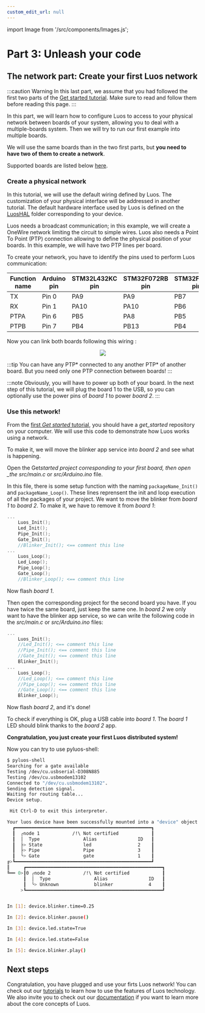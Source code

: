 ```yaml
---
custom_edit_url: null
---
```


import Image from '/src/components/Images.js';

# Part 3: Unleash your code

## The network part: Create your first Luos network

:::caution Warning
In this last part, we assume that you had followed the first two parts of the [Get started tutorial](/get-started/get-started). Make sure to read and follow them before reading this page.
:::

In this part, we will learn how to configure Luos to access to your physical network between boards of your system, allowing you to deal with a multiple-boards system. Then we will try to run our first example into multiple boards.

We will use the same boards than in the two first parts, but **you need to have two of them to create a network**.

Supported boards are listed below [here](/get-started/get-started1#setup-development-environment).

### Create a physical network

In this tutorial, we will use the default wiring defined by Luos. The customization of your physical interface will be addressed in another tutorial.
The default hardware interface used by Luos is defined on the [LuosHAL](https://github.com/Luos-io/LuosHAL) folder corresponding to your device.

Luos needs a broadcast communication; in this example, we will create a OneWire network limiting the circuit to simple wires.
Luos also needs a Point To Point (PTP) connection allowing to define the physical position of your boards. In this example, we will have two PTP lines per board.

To create your network, you have to identify the pins used to perform Luos communication:

| Function name | Arduino pin | STM32L432KC pin | STM32F072RB pin | STM32F401RE pin | STM32F410RB pin | STM32G431KB pin |
| ------------- | ----------- | --------------- | --------------- | --------------- | --------------- | --------------- |
| TX            | Pin 0       | PA9             | PA9             | PB7             | PB7             | PA9             |
| RX            | Pin 1       | PA10            | PA10            | PB6             | PB6             | PA10            |
| PTPA          | Pin 6       | PB5             | PA8             | PB5             | PB5             | PB5             |
| PTPB          | Pin 7       | PB4             | PB13            | PB4             | PB4             | PB4             |

Now you can link both boards following this wiring :

<div align="center">
  <Image src="/img/Get_started_board_connection_black.png" darkSrc="/img/Get_started_board_connection_white.png"/>
</div>

:::tip
You can have any PTP* connected to any another PTP* of another board. But you need only one PTP connection between boards!
:::

:::note
Obviously, you will have to power up both of your board. In the next step of this tutorial, we will plug the board 1 to the USB, so you can optionally use the power pins of _board 1_ to power _board 2_.
:::

### Use this network!

From the [first _Get started_ tutorial](/get-started/get-started), you should have a _get_started_ repository on your computer. We will use this code to demonstrate how Luos works using a network.

To make it, we will move the blinker app service into _board 2_ and see what is happening.

Open the Get*started project corresponding to your first board, then open \_the src/main.c* or _src/Arduino.ino_ file.

In this file, there is some setup function with the naming `packageName_Init()` and `packageName_Loop()`. These lines reprensent the init and loop execution of all the packages of your project.
We want to move the blinker from _board 1_ to _board 2_. To make it, we have to remove it from _board 1_:

```c
...
    Luos_Init();
    Led_Init();
    Pipe_Init();
    Gate_Init();
    //Blinker_Init(); <== comment this line
...
    Luos_Loop();
    Led_Loop();
    Pipe_Loop();
    Gate_Loop();
    //Blinker_Loop(); <== comment this line
```

Now flash _board 1_.

Then open the corresponding project for the second board you have. If you have twice the same board, just keep the same one.
In _board 2_ we only want to have the blinker app service, so we can write the following code in the _src/main.c_ or _src/Arduino.ino_ files:

```c
...
    Luos_Init();
    //Led_Init(); <== comment this line
    //Pipe_Init(); <== comment this line
    //Gate_Init(); <== comment this line
    Blinker_Init();
...
    Luos_Loop();
    //Led_Loop(); <== comment this line
    //Pipe_Loop(); <== comment this line
    //Gate_Loop(); <== comment this line
    Blinker_Loop();
```

Now flash _board 2_, and it's done!

To check if everything is OK, plug a USB cable into _board 1_. The _board 1_ LED should blink thanks to the _board 2_ app.

**Congratulation, you just create your first Luos distributed system!**

Now you can try to use pyluos-shell:

```bash
$ pyluos-shell
Searching for a gate available
Testing /dev/cu.usbserial-D308N885
Testing /dev/cu.usbmodem13102
Connected to "/dev/cu.usbmodem13102".
Sending detection signal.
Waiting for routing table...
Device setup.

 Hit Ctrl-D to exit this interpreter.

Your luos device have been successfully mounted into a "device" object:
  ┏━━━━━━━━━━━━━━━━━━━━━━━━━━━━━━━━━━━━━━━━━━━━━━━━━━┓
  ┃  ╭node 1            /!\ Not certified            ┃
  ┃  │  Type                Alias               ID   ┃
  ┃  ├> State               led                 2    ┃
  ┃  ├> Pipe                Pipe                3    ┃
  ┃  ╰> Gate                gate                1    ┃
╔>┗━━━━━━━━━━━━━━━━━━━━━━━━━━━━━━━━━━━━━━━━━━━━━━━━━━┛
║     ┏━━━━━━━━━━━━━━━━━━━━━━━━━━━━━━━━━━━━━━━━━━━━━━━━━━┓
╚══ 0>┃0 ╭node 2            /!\ Not certified            ┃
      ┃  │  Type                Alias               ID   ┃
      ┃  ╰> Unknown             blinker             4    ┃
     >┗━━━━━━━━━━━━━━━━━━━━━━━━━━━━━━━━━━━━━━━━━━━━━━━━━━┛


In [1]: device.blinker.time=0.25

In [2]: device.blinker.pause()

In [3]: device.led.state=True

In [4]: device.led.state=False

In [5]: device.blinker.play()

```

## Next steps

Congratulation, you have plugged and use your firts Luos network! You can check out our [tutorials](/tutorials/tutorials) to learn how to use the features of Luos technology. We also invite you to check out our [documentation](/docs/luos-technology/luos_tech) if you want to learn more about the core concepts of Luos.
